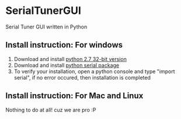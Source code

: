 # SerialTunerGUI
Serial Tuner GUI written in Python
## Install instruction: For windows
1. Download and install [python 2.7 32-bit version](https://www.python.org/downloads/release/python-2714/)
2. Download and install [python serial package](https://pypi.python.org/pypi/pyserial/2.7)
3. To verify your installation, open a python console and type "import serial", if no error occured, then installation is completed
## Install instruction: For Mac and Linux
Nothing to do at all! cuz we are pro :P

